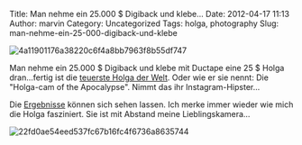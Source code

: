 Title: Man nehme ein 25.000 $ Digiback und klebe...
Date: 2012-04-17 11:13
Author: marvin
Category: Uncategorized
Tags: holga, photography
Slug: man-nehme-ein-25-000-digiback-und-klebe

![4a11901176a38220c6f4a8bb7963f8b55df747]({static}/images/4a11901176a38220c6f4a8bb7963f8b55df747.jpg)

Man nehme ein 25.000 \$ Digiback und klebe mit Ductape eine 25 \$ Holga
dran...fertig ist die [teuerste Holga der Welt](http://goo.gl/ywdDR).
Oder wie er sie nennt: Die "Holga-cam of the Apocalypse". Nimmt das ihr
Instagram-Hipster...

Die
[Ergebnisse](http://www.flickr.com/photos/rofimike/sets/72157603026422991/with/1926585145/)
können sich sehen lassen. Ich merke immer wieder wie mich die Holga
fasziniert. Sie ist mit Abstand meine Lieblingskamera...

![22fd0ae54eed537fc67b16fc4f6736a8635744]({static}/images/22fd0ae54eed537fc67b16fc4f6736a8635744.jpg)

